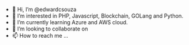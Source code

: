 - 👋 Hi, I’m @edwardcsouza
- 👀 I’m interested in PHP, Javascript, Blockchain, GOLang and Python.
- 🌱 I’m currently learning Azure and AWS cloud.
- 💞️ I’m looking to collaborate on 
- 📫 How to reach me ...

<!---
edwardcsouza/edwardcsouza is a ✨ special ✨ repository because its `README.md` (this file) appears on your GitHub profile.
You can click the Preview link to take a look at your changes.
--->
